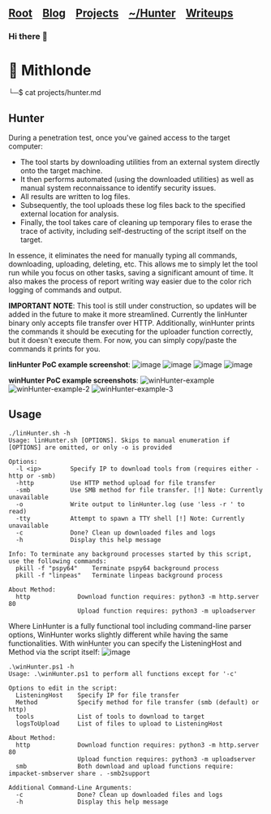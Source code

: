 <h2 class="menu-header" id="main">
<a href="https://github.com/Mithlonde/Mithlonde">Root</a>&#xA0;&#xA0;&#xA0;
<a href="https://github.com/Mithlonde/Mithlonde/blob/main/blog/index.md">Blog</a>&#xA0;&#xA0;&#xA0;
<a href="https://github.com/Mithlonde/Mithlonde/blob/main/projects/index.md">Projects</a>&#xA0;&#xA0;&#xA0;
<a href="https://github.com/Mithlonde/Mithlonde/blob/main/projects/index.md">~/Hunter</a>&#xA0;&#xA0;&#xA0;
<a href="https://github.com/Mithlonde/Mithlonde/blob/main/all-writeups.md">Writeups</a>&#xA0;&#xA0;&#xA0;
</h2>

### Hi there 👋

# 👾 Mithlonde
└─$ cat projects/hunter.md

## Hunter
During a penetration test, once you've gained access to the target computer:

- The tool starts by downloading utilities from an external system directly onto the target machine.
- It then performs automated (using the downloaded utilities) as well as manual system reconnaissance to identify security issues.
- All results are written to log files.
- Subsequently, the tool uploads these log files back to the specified external location for analysis.
- Finally, the tool takes care of cleaning up temporary files to erase the trace of activity, including self-destructing of the script itself on the target.

In essence, it eliminates the need for manually typing all commands, downloading, uploading, deleting, etc. This allows me to simply let the tool run while you focus on other tasks, saving a significant amount of time. It also makes the process of report writing way easier due to the color rich logging of commands and output.

**IMPORTANT NOTE**: This tool is still under construction, so updates will be added in the future to make it more streamlined. Currently the linHunter binary only accepts file transfer over HTTP. Additionally, winHunter prints the commands it should be executing for the uploader function correctly, but it doesn't execute them. For now, you can simply copy/paste the commands it prints for you.

**linHunter PoC example screenshot**:
![image](https://github.com/Mithlonde/Hunter/assets/88001670/8aed7c19-fd78-4055-a53d-20cc78611303)
![image](https://github.com/Mithlonde/Hunter/assets/88001670/75b04088-5332-48b0-8e60-69bf0534957a)
![image](https://github.com/Mithlonde/Hunter/assets/88001670/bc1c422a-09a0-4325-af14-6662ceecde9b)
![image](https://github.com/Mithlonde/Hunter/assets/88001670/bd03b7b7-584d-48e0-a117-43459377c1ee)

**winHunter PoC example screenshots**:
![winHunter-example](https://github.com/Mithlonde/Hunter/assets/88001670/05687cb8-2735-486f-9508-6d206b08c53b)
![winHunter-example-2](https://github.com/Mithlonde/Hunter/assets/88001670/84164fa0-c223-461a-aed6-569b4e4559f1)
![winHunter-example-3](https://github.com/Mithlonde/Hunter/assets/88001670/d538f664-27c1-40c9-b84d-64869e38ccac)

## Usage

```
./linHunter.sh -h                     
Usage: linHunter.sh [OPTIONS]. Skips to manual enumeration if [OPTIONS] are omitted, or only -o is provided

Options:
  -l <ip>        Specify IP to download tools from (requires either -http or -smb)
  -http          Use HTTP method upload for file transfer
  -smb           Use SMB method for file transfer. [!] Note: Currently unavailable
  -o             Write output to linHunter.log (use 'less -r ' to read)
  -tty           Attempt to spawn a TTY shell [!] Note: Currently unavailable
  -c             Done? Clean up downloaded files and logs
  -h             Display this help message

Info: To terminate any background processes started by this script, use the following commands:
  pkill -f "pspy64"    Terminate pspy64 background process
  pkill -f "linpeas"   Terminate linpeas background process

About Method:
  http             Download function requires: python3 -m http.server 80
                   Upload function requires: python3 -m uploadserver
```

Where LinHunter is a fully functional tool including command-line parser options, WinHunter works slightly different while having the same functionalities. With winHunter you can specify the ListeningHost and Method via the script itself:
![image](https://github.com/Mithlonde/Hunter/assets/88001670/b571765e-45f1-47bd-b91e-b0137368d8ee)

```
.\winHunter.ps1 -h
Usage: .\winHunter.ps1 to perform all functions except for '-c'

Options to edit in the script:
  ListeningHost    Specify IP for file transfer
  Method           Specify method for file transfer (smb (default) or http)
  tools            List of tools to download to target
  logsToUpload     List of files to upload to ListeningHost

About Method:
  http             Download function requires: python3 -m http.server 80
                   Upload function requires: python3 -m uploadserver
  smb              Both download and upload functions require: impacket-smbserver share . -smb2support

Additional Command-Line Arguments:
  -c               Done? Clean up downloaded files and logs
  -h               Display this help message
```
